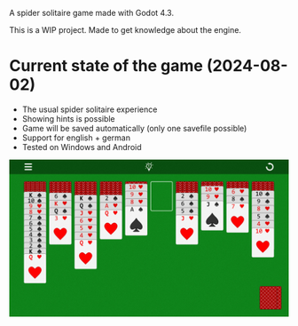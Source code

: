 A spider solitaire game made with Godot 4.3.

This is a WIP project. Made to get knowledge about the engine.

# Current state of the game (2024-08-02)

- The usual spider solitaire experience
- Showing hints is possible
- Game will be saved automatically (only one savefile possible)
- Support for english + german
- Tested on Windows and Android

![Game](docs/game.jpg)
